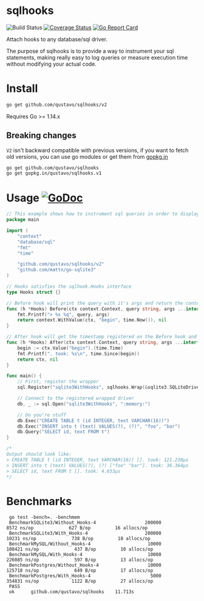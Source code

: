 # sqlhooks
![Build Status](https://github.com/qustavo/sqlhooks/actions/workflows/test.yml/badge.svg)
[![Coverage Status](https://coveralls.io/repos/github/qustavo/sqlhooks/badge.svg?branch=master)](https://coveralls.io/github/qustavo/sqlhooks?branch=master)
[![Go Report Card](https://goreportcard.com/badge/github.com/qustavo/sqlhooks)](https://goreportcard.com/report/github.com/qustavo/sqlhooks)

Attach hooks to any database/sql driver.

The purpose of sqlhooks is to provide a way to instrument your sql statements, making really easy to log queries or measure execution time without modifying your actual code.

# Install
```bash
go get github.com/qustavo/sqlhooks/v2
```
Requires Go >= 1.14.x

## Breaking changes
`V2` isn't backward compatible with previous versions, if you want to fetch old versions, you can use go modules or get them from [gopkg.in](http://gopkg.in/)
```bash
go get github.com/qustavo/sqlhooks
go get gopkg.in/qustavo/sqlhooks.v1
```

# Usage [![GoDoc](https://godoc.org/github.com/qustavo/dotsql?status.svg)](https://godoc.org/github.com/qustavo/sqlhooks)

```go
// This example shows how to instrument sql queries in order to display the time that they consume
package main

import (
	"context"
	"database/sql"
	"fmt"
	"time"

	"github.com/qustavo/sqlhooks/v2"
	"github.com/mattn/go-sqlite3"
)

// Hooks satisfies the sqlhook.Hooks interface
type Hooks struct {}

// Before hook will print the query with it's args and return the context with the timestamp
func (h *Hooks) Before(ctx context.Context, query string, args ...interface{}) (context.Context, error) {
	fmt.Printf("> %s %q", query, args)
	return context.WithValue(ctx, "begin", time.Now()), nil
}

// After hook will get the timestamp registered on the Before hook and print the elapsed time
func (h *Hooks) After(ctx context.Context, query string, args ...interface{}) (context.Context, error) {
	begin := ctx.Value("begin").(time.Time)
	fmt.Printf(". took: %s\n", time.Since(begin))
	return ctx, nil
}

func main() {
	// First, register the wrapper
	sql.Register("sqlite3WithHooks", sqlhooks.Wrap(&sqlite3.SQLiteDriver{}, &Hooks{}))

	// Connect to the registered wrapped driver
	db, _ := sql.Open("sqlite3WithHooks", ":memory:")

	// Do you're stuff
	db.Exec("CREATE TABLE t (id INTEGER, text VARCHAR(16))")
	db.Exec("INSERT into t (text) VALUES(?), (?)", "foo", "bar")
	db.Query("SELECT id, text FROM t")
}

/*
Output should look like:
> CREATE TABLE t (id INTEGER, text VARCHAR(16)) []. took: 121.238µs
> INSERT into t (text) VALUES(?), (?) ["foo" "bar"]. took: 36.364µs
> SELECT id, text FROM t []. took: 4.653µs
*/
```

# Benchmarks
```
 go test -bench=. -benchmem
 BenchmarkSQLite3/Without_Hooks-4                  200000              8572 ns/op             627 B/op         16 allocs/op
 BenchmarkSQLite3/With_Hooks-4                     200000             10231 ns/op             738 B/op         18 allocs/op
 BenchmarkMySQL/Without_Hooks-4                     10000            108421 ns/op             437 B/op         10 allocs/op
 BenchmarkMySQL/With_Hooks-4                        10000            226085 ns/op             597 B/op         13 allocs/op
 BenchmarkPostgres/Without_Hooks-4                  10000            125718 ns/op             649 B/op         17 allocs/op
 BenchmarkPostgres/With_Hooks-4                      5000            354831 ns/op            1122 B/op         27 allocs/op
 PASS
 ok      github.com/qustavo/sqlhooks    11.713s
 ```
